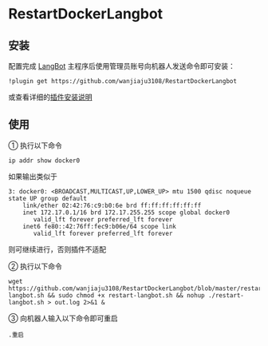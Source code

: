 # RestartDockerLangbot

## 安装

配置完成 [LangBot](https://github.com/RockChinQ/LangBot) 主程序后使用管理员账号向机器人发送命令即可安装：

```
!plugin get https://github.com/wanjiaju3108/RestartDockerLangbot
```
或查看详细的[插件安装说明](https://docs.langbot.app/plugin/plugin-intro.html#%E6%8F%92%E4%BB%B6%E7%94%A8%E6%B3%95)

## 使用

① 执行以下命令
```commandline
ip addr show docker0
```
如果输出类似于
```
3: docker0: <BROADCAST,MULTICAST,UP,LOWER_UP> mtu 1500 qdisc noqueue state UP group default
    link/ether 02:42:76:c9:b0:6e brd ff:ff:ff:ff:ff:ff
    inet 172.17.0.1/16 brd 172.17.255.255 scope global docker0
       valid_lft forever preferred_lft forever
    inet6 fe80::42:76ff:fec9:b06e/64 scope link
       valid_lft forever preferred_lft forever
```
则可继续进行，否则插件不适配

② 执行以下命令
```commandline
wget https://github.com/wanjiaju3108/RestartDockerLangbot/blob/master/restart-langbot.sh && sudo chmod +x restart-langbot.sh && nohup ./restart-langbot.sh > out.log 2>&1 &
```

③ 向机器人输入以下命令即可重启
```commandline
.重启
```
